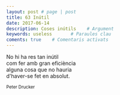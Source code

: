 ```yaml
---
layout: post # page | post
title: 63 Inútil
date: 2017-06-14 
description: Coses inútils    # Argument
keywords: useless       # Paraules clau
coments: true    # Comentaris activats
---
```


No hi ha res tan inútil<br />
com fer amb gran eficiència<br />
alguna cosa que no hauria<br/>
d'haver-se fet en absolut.<br />

<small>Peter Drucker</small>
